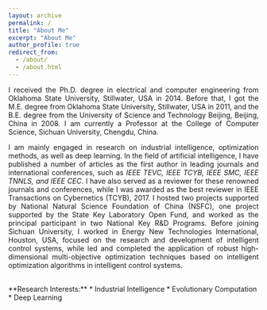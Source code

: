 ```yaml
---
layout: archive
permalink: /
title: "About Me"
excerpt: "About Me"
author_profile: true
redirect_from: 
  - /about/
  - /about.html
---
```


<p style="text-align:justify;"> 
I received the Ph.D. degree in electrical and computer engineering from Oklahoma State University, Stillwater, USA in 2014. Before that, I got the M.E. degree from Oklahoma State University, Stillwater, USA in 2011, and the B.E. degree from the University of Science and Technology Beijing, Beijing, China in 2008. I am currently a Professor at the College of Computer Science, Sichuan University, Chengdu, China.
</p>

<p style="text-align:justify;"> 
I am mainly engaged in research on industrial intelligence, optimization methods, as well as deep learning. In the field of artificial intelligence, I have published a number of articles as the first author in leading journals and international conferences, such as <i>IEEE TEVC, IEEE TCYB, IEEE SMC, IEEE TNNLS, and IEEE CEC</i>. I have also served as a reviewer for these renowned journals and conferences, while I was awarded as the best reviewer in IEEE Transactions on Cybernetics (TCYB), 2017. I hosted two projects supported by National Natural Science Foundation of China (NSFC), one project supported by the State Key Laboratory Open Fund, and worked as the principal participant in two National Key R&D Programs. Before joining Sichuan University, I worked in Energy New Technologies International, Houston, USA, focused on the research and development of intelligent control systems, while led and completed the application of robust high-dimensional multi-objective optimization techniques based on intelligent optimization algorithms in intelligent control systems.
</p>
<br/>
**Research Interests:**
* Industrial Intelligence
* Evolutionary Computation
* Deep Learning
